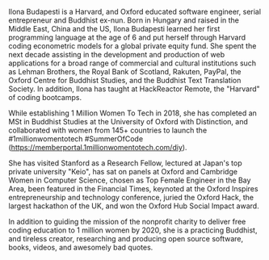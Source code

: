 Ilona Budapesti is a Harvard, and Oxford educated software engineer, serial entrepreneur and Buddhist ex-nun. Born in Hungary and raised in the Middle East, China and the US, Ilona Budapesti learned her first programming language at the age of 6 and put herself through Harvard coding econometric models for a global private equity fund. She spent the next decade assisting in the development and production of web applications for a broad range of commercial and cultural institutions such as Lehman Brothers, the Royal Bank of Scotland, Rakuten, PayPal, the Oxford Centre for Buddhist Studies, and the Buddhist Text Translation Society. In addition, Ilona has taught at HackReactor Remote, the "Harvard" of coding bootcamps. 

While establishing 1 Million Women To Tech in 2018, she has completed an MSt in Buddhist Studies at the University of Oxford with Distinction, and collaborated with women from 145+ countries to launch the #1millionwomentotech #SummerOfCode (https://memberportal.1millionwomentotech.com/diy). 

She has visited Stanford as a Research Fellow, lectured at Japan's top private university "Keio", has sat on panels at Oxford and Cambridge Women in Computer Science, chosen as Top Female Engineer in the Bay Area, been featured in the Financial Times, keynoted at the Oxford Inspires entrepreneurship and technology conference, juried the Oxford Hack, the largest hackathon of the UK, and won the Oxford Hub Social Impact award. 

In addition to guiding the mission of the nonprofit charity to deliver free coding education to 1 million women by 2020, she is a practicing Buddhist, and tireless creator, researching and producing open source software, books, videos, and awesomely bad quotes.
